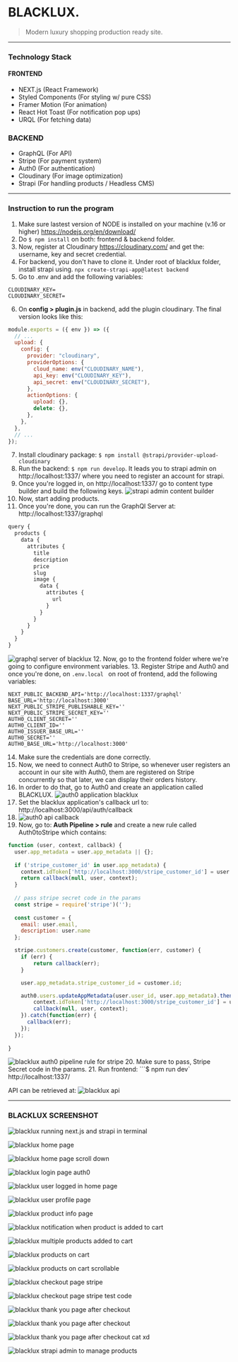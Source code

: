 # BLACKLUX.
> Modern luxury shopping production ready site. 

***

### Technology Stack
#### FRONTEND
* NEXT.js (React Framework)
* Styled Components (For styling w/ pure CSS)
* Framer Motion (For animation)
* React Hot Toast (For notification pop ups)
* URQL (For fetching data)

### BACKEND
* GraphQL (For API)
* Stripe (For payment system)
* Auth0 (For authentication)
* Cloudinary (For image optimization)
* Strapi (For handling products / Headless CMS)

***

### Instruction to run the program
1. Make sure lastest version of NODE is installed on your machine (v.16 or higher) https://nodejs.org/en/download/
2. Do ```$ npm install``` on both: frontend & backend folder.
3. Now, register at Cloudinary https://cloudinary.com/ and get the: username, key and secret credential.
4. For backend, you don't have to clone it. Under root of blacklux folder, install strapi using.
```npx create-strapi-app@latest backend```
5. Go to .env and add the following variables:
```CLOUDINARY_NAME=
CLOUDINARY_KEY=
CLOUDINARY_SECRET=
```
6. On **config > plugin.js** in backend, add the plugin cloudinary. The final version looks like this:
```js
module.exports = ({ env }) => ({
  // ...
  upload: {
    config: {
      provider: "cloudinary",
      providerOptions: {
        cloud_name: env("CLOUDINARY_NAME"),
        api_key: env("CLOUDINARY_KEY"),
        api_secret: env("CLOUDINARY_SECRET"),
      },
      actionOptions: {
        upload: {},
        delete: {},
      },
    },
  },
  // ...
});
```
7. Install cloudinary package: ```$ npm install @strapi/provider-upload-cloudinary```
8. Run the backend: ```$ npm run develop```. It leads you to strapi admin on http://localhost:1337/ where you need to register an account for strapi.
9. Once you're logged in, on http://localhost:1337/ go to content type builder and build the following keys.
![strapi admin content builder](https://i.imgur.com/7avHo28.png)
10. Now, start adding products.
11. Once you're done, you can run the GraphQl Server at: http://localhost:1337/graphql
```js
query {
  products {
    data {
      attributes {
        title 
        description
        price
        slug 
        image {
          data {
            attributes {
              url
            }
          }
        }
      }
    }
  }
}
```

![graphql server of blacklux](https://i.imgur.com/RNj17yg.png)
12. Now, go to the frontend folder where we're going to configure environment variables.
13. Register Stripe and Auth0 and once you're done, on ```.env.local ``` on root of frontend, add the following variables:
```
NEXT_PUBLIC_BACKEND_API='http://localhost:1337/graphql'
BASE_URL='http://localhost:3000'
NEXT_PUBLIC_STRIPE_PUBLISHABLE_KEY=''
NEXT_PUBLIC_STRIPE_SECRET_KEY=''
AUTH0_CLIENT_SECRET=''
AUTH0_CLIENT_ID=''
AUTH0_ISSUER_BASE_URL=''
AUTH0_SECRET=''
AUTH0_BASE_URL='http://localhost:3000'
```
14. Make sure the credentials are done correctly. 
15. Now, we need to connect Auth0 to Stripe, so whenever user registers an account in our site with Auth0, them are registered on Stripe concurrently so that later, we can display their orders history.
16. In order to do that, go to Auth0 and create an application called BLACKLUX.
![auth0 application blacklux](https://i.imgur.com/0xNESDD.png)
17. Set the blacklux application's callback url to: http://localhost:3000/api/auth/callback
18. ![auth0 api callback](https://i.imgur.com/hdu4N8F.png)
19. Now, go to: **Auth Pipeline > rule** and create a new rule called Auth0toStripe which contains:
```js
function (user, context, callback) {
  user.app_metadata = user.app_metadata || {};
  
  if ('stripe_customer_id' in user.app_metadata) {
    context.idToken['http://localhost:3000/stripe_customer_id'] = user.app_metadata.stripe_customer_id;
    return callback(null, user, context);
  }
  
  // pass stripe secret code in the params
  const stripe = require('stripe')('');
  
  const customer = {
    email: user.email,
    description: user.name
  };

  stripe.customers.create(customer, function(err, customer) {
    if (err) {
        return callback(err);
    }

    user.app_metadata.stripe_customer_id = customer.id;

    auth0.users.updateAppMetadata(user.user_id, user.app_metadata).then(function() {
        context.idToken['http://localhost:3000/stripe_customer_id'] = user.app_metadata.stripe_customer_id;
        callback(null, user, context);
    }).catch(function(err) {
      callback(err);
    });
  });
  
}
```
![blacklux auth0 pipeline rule for stripe](https://i.imgur.com/c7Hb3ZC.png)
20. Make sure to pass, Stripe Secret code in the params.
21. Run frontend: ```$ npm run dev` 
http://localhost:1337/

API can be retrieved at: 
![blacklux api](https://i.imgur.com/J7FGIOo.png)

***

### BLACKLUX SCREENSHOT

![blacklux running next.js and strapi in terminal](https://i.imgur.com/qph9RDW.png)

![blacklux home page](https://i.imgur.com/VBmVq39.png)

![blacklux home page scroll down](https://i.imgur.com/9MRMCEN.png)

![blacklux login page auth0](https://i.imgur.com/scKnKQD.png)

![blacklux user logged in home page](https://i.imgur.com/wVMOKrd.png)

![blacklux user profile page](https://i.imgur.com/OhONo6I.png)

![blacklux product info page](https://i.imgur.com/geXzSeO.png)

![blacklux notification when product is added to cart](https://i.imgur.com/nZM4ZE5.png)

![blacklux multiple products added to cart](https://i.imgur.com/J7lzLU1.png)

![blacklux products on cart](https://i.imgur.com/Z7MTj7Y.png)

![blacklux products on cart scrollable](https://i.imgur.com/63LMUUD.png)

![blacklux checkout page stripe](https://i.imgur.com/G6DSNPo.png)

![blacklux checkout page stripe test code](https://i.imgur.com/iHeoRAw.png)

![blacklux thank you page after checkout](https://i.imgur.com/V3V89gt.png)

![blacklux thank you page after checkout](https://i.imgur.com/V7WPwHh.png)

![blacklux thank you page after checkout cat xd](https://i.imgur.com/YSpkoeT.png)

![blacklux strapi admin to manage products](https://i.imgur.com/ZtCDwO2.png)
